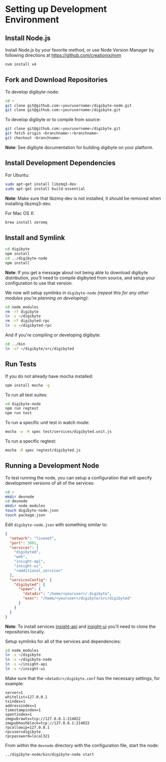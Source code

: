 # Setting up Development Environment

## Install Node.js

Install Node.js by your favorite method, or use Node Version Manager by following directions at https://github.com/creationix/nvm

```bash
nvm install v4
```

## Fork and Download Repositories

To develop digibyte-node:

```bash
cd ~
git clone git@github.com:<yourusername>/digibyte-node.git
git clone git@github.com:<yourusername>/digibyte.git
```

To develop digibyte or to compile from source:

```bash
git clone git@github.com:<yourusername>/digibyte.git
git fetch origin <branchname>:<branchname>
git checkout <branchname>
```
**Note**: See digibyte documentation for building digibyte on your platform.


## Install Development Dependencies

For Ubuntu:
```bash
sudo apt-get install libzmq3-dev
sudo apt-get install build-essential
```
**Note**: Make sure that libzmq-dev is not installed, it should be removed when installing libzmq3-dev.


For Mac OS X:
```bash
brew install zeromq
```

## Install and Symlink

```bash
cd digibyte
npm install
cd ../digibyte-node
npm install
```
**Note**: If you get a message about not being able to download digibyte distribution, you'll need to compile digibyted from source, and setup your configuration to use that version.


We now will setup symlinks in `digibyte-node` *(repeat this for any other modules you're planning on developing)*:
```bash
cd node_modules
rm -rf digibyte
ln -s ~/digibyte
rm -rf digibyted-rpc
ln -s ~/digibyted-rpc
```

And if you're compiling or developing digibyte:
```bash
cd ../bin
ln -sf ~/digibyte/src/digibyted
```

## Run Tests

If you do not already have mocha installed:
```bash
npm install mocha -g
```

To run all test suites:
```bash
cd digibyte-node
npm run regtest
npm run test
```

To run a specific unit test in watch mode:
```bash
mocha -w -R spec test/services/digibyted.unit.js
```

To run a specific regtest:
```bash
mocha -R spec regtest/digibyted.js
```

## Running a Development Node

To test running the node, you can setup a configuration that will specify development versions of all of the services:

```bash
cd ~
mkdir devnode
cd devnode
mkdir node_modules
touch digibyte-node.json
touch package.json
```

Edit `digibyte-node.json` with something similar to:
```json
{
  "network": "livenet",
  "port": 3001,
  "services": [
    "digibyted",
    "web",
    "insight-api",
    "insight-ui",
    "<additional_service>"
  ],
  "servicesConfig": {
    "digibyted": {
      "spawn": {
        "datadir": "/home/<youruser>/.digibyte",
        "exec": "/home/<youruser>/digibyte/src/digibyted"
      }
    }
  }
}
```

**Note**: To install services [insight-api](https://github.com/bitpay/insight-api) and [insight-ui](https://github.com/bitpay/insight-ui) you'll need to clone the repositories locally.

Setup symlinks for all of the services and dependencies:

```bash
cd node_modules
ln -s ~/digibyte
ln -s ~/digibyte-node
ln -s ~/insight-api
ln -s ~/insight-ui
```

Make sure that the `<datadir>/digibyte.conf` has the necessary settings, for example:
```
server=1
whitelist=127.0.0.1
txindex=1
addressindex=1
timestampindex=1
spentindex=1
zmqpubrawtx=tcp://127.0.0.1:214022
zmqpubhashblock=tcp://127.0.0.1:214022
rpcallowip=127.0.0.1
rpcuser=digibyte
rpcpassword=local321
```

From within the `devnode` directory with the configuration file, start the node:
```bash
../digibyte-node/bin/digibyte-node start
```
